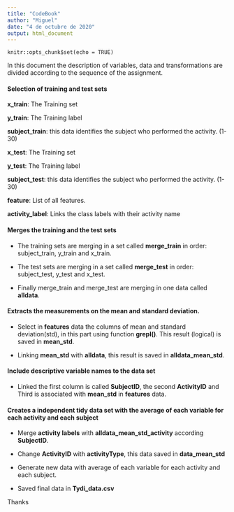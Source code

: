 ```yaml
---
title: "CodeBook"
author: "Miguel"
date: "4 de octubre de 2020"
output: html_document
---
```


```{r setup, include=FALSE}
knitr::opts_chunk$set(echo = TRUE)
```


In this document the description of variables, data and transformations are divided according to the sequence of the assignment.


#### Selection of training and test sets 

**x_train**: The Training set

**y_train**: The Training label

**subject_train**: this data identifies the subject who performed the activity. (1-30)

**x_test**: The Training set

**y_test**: The Training label

**subject_test**: this data identifies the subject who performed the activity. (1-30)

**feature**: List of all features.

**activity_label**: Links the class labels with their activity name



#### Merges the training and the test sets


- The training sets are merging in a set called **merge_train** in order: subject_train, y_train and x_train.

- The test sets are merging in a set called **merge_test** in order: subject_test, y_test and x_test.

- Finally merge_train and merge_test are merging in one data called **alldata**.



#### Extracts the measurements on the mean and standard deviation.


- Select in **features** data the columns of mean and standard deviation(std), in this part using function **grepl()**. This result (logical) is saved in **mean_std**.

-  Linking **mean_std** with **alldata**, this result is saved in **alldata_mean_std**.




#### Include descriptive variable names to the data set


- Linked the first column is called **SubjectID**, the second **ActivityID** and Third is associated with **mean_std** in **features** data.



#### Creates a independent tidy data set with the average of each variable for each activity and each subject


- Merge **activity labels** with **alldata_mean_std_activity** according **SubjectID**.

- Change **ActivityID** with **activityType**, this data saved in **data_mean_std**

- Generate new data with average of each variable for each activity and each subject.

- Saved final data in **Tydi_data.csv**


Thanks
